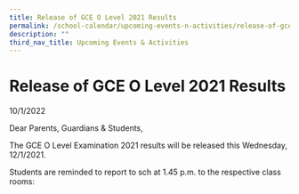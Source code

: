```yaml
---
title: Release of GCE O Level 2021 Results
permalink: /school-calendar/upcoming-events-n-activities/release-of-gce-o-level-2021-results/
description: ""
third_nav_title: Upcoming Events & Activities
---
```

# **Release of GCE O Level 2021 Results**

10/1/2022  
  
Dear Parents, Guardians & Students,  
  
The GCE O Level Examination 2021 results will be released this Wednesday, 12/1/2021.  
  

Students are reminded to report to sch at 1.45 p.m. to the respective class rooms: